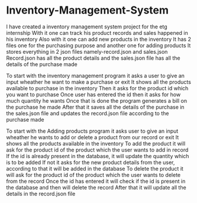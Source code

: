 # Inventory-Management-System
I have created a inventory management system project for the etg internship
With it one can track his product records and sales happened in his inventory
Also with it one can add new products in the inventory
It has 2 files one for the purchasing purpose and another one for adding products
It stores everything in 2 json files namely-record.json and sales.json
Record.json has all the product details and the sales.json file has all the details of the purchase made

To start with the inventory management program it asks a user to give an input wheather he want to make a purchase or exit
It shows all the products available to purchase in the inventory
Then it asks for the product id which you want to purchase
Once user has entered the id then it asks for how much quantity he wants
Once that is done the program generates a bill on the purchase he made
After that it saves all the details of the purchase in the sales.json file and updates the record.json file according to the purchase made

To start with the Adding products program it asks user to give an input wheather he wants to add or delete a product from our record or exit
It shows all the products available in the inventory
To add the product it will ask for the product id of the product which the user wants to add in record
If the id is already present in the database, it will update the quantity which is to be added
If not it asks for the new product details from the user, according to that it will be added in the database
To delete the product it will ask for the product id of the product which the user wants to delete from  the record
Once the id has entered it will check if the id is present in the database and then will delete the record
After that it will update all the details in the record.json file
